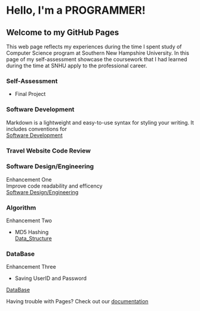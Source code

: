 # Hello, I'm a PROGRAMMER!

## Welcome to my GitHub Pages

This web page reflects my experiences during the time I spent study of Computer Science program at Southern New Hampshire University. In this page of my self-assessment showcase the coursework that I had learned during the time at SNHU apply to the professional career.

### Self-Assessment 
  - Final Project  
### Software Development

Markdown is a lightweight and easy-to-use syntax for styling your writing. It includes conventions for  
[Software Development](https://docs.google.com/viewer?url=https://github.com/jtluu/Travel-Website/raw/master/DataBase.pdf)

### Travel Website Code Review



### Software Design/Engineering
Enhancement One  
Improve code readability and efficency  
[Software Design/Engineering](https://docs.google.com/viewer?url=https://github.com/jtluu/Travel-Website/raw/master/Software_Design.pdf)

### Algorithm
Enhancement Two  
  - MD5 Hashing  
[Data_Structure](https://docs.google.com/viewer?url=https://github.com/jtluu/Travel-Website/raw/master/Data_Structure.pdf)

### DataBase
Enhancement Three  
  - Saving UserID and Password
  
[DataBase](https://docs.google.com/viewer?url=https://github.com/jtluu/Travel-Website/raw/master/DataBase.pdf)
 


Having trouble with Pages? Check out our [documentation](https://github.com/jtluu/Travel-Website/blob/master/doc_cloud.pdf) 
